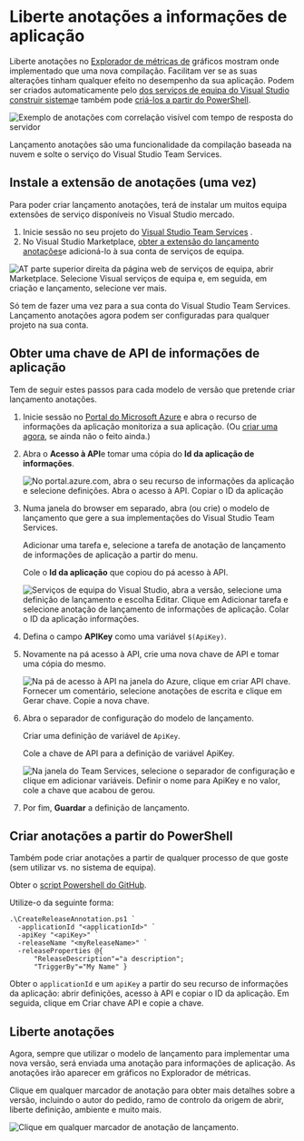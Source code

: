 <properties
    pageTitle="Liberte anotações para informações de aplicação | Microsoft Azure"
    description="Adicionar implementação ou Construa a marcadores para os seus gráficos do Explorador de métricas na aplicação de informações."
    services="application-insights"
    documentationCenter=".net"
    authors="alancameronwills"
    manager="douge"/>

<tags
    ms.service="application-insights"
    ms.workload="tbd"
    ms.tgt_pltfrm="ibiza"
    ms.devlang="na"
    ms.topic="article"
    ms.date="06/28/2016"
    ms.author="awills"/>

# <a name="release-annotations-in-application-insights"></a>Liberte anotações a informações de aplicação

Liberte anotações no [Explorador de métricas de](app-insights-metrics-explorer.md) gráficos mostram onde implementado que uma nova compilação. Facilitam ver se as suas alterações tinham qualquer efeito no desempenho da sua aplicação. Podem ser criados automaticamente pelo [dos serviços de equipa do Visual Studio construir sistema](https://www.visualstudio.com/en-us/get-started/build/build-your-app-vs)e também pode [criá-los a partir do PowerShell](#create-annotations-from-powershell).

![Exemplo de anotações com correlação visível com tempo de resposta do servidor](./media/app-insights-annotations/00.png)

Lançamento anotações são uma funcionalidade da compilação baseada na nuvem e solte o serviço do Visual Studio Team Services. 

## <a name="install-the-annotations-extension-one-time"></a>Instale a extensão de anotações (uma vez)

Para poder criar lançamento anotações, terá de instalar um muitos equipa extensões de serviço disponíveis no Visual Studio mercado.

1. Inicie sessão no seu projeto do [Visual Studio Team Services](https://www.visualstudio.com/en-us/get-started/setup/sign-up-for-visual-studio-online) .
2. No Visual Studio Marketplace, [obter a extensão do lançamento anotações](https://marketplace.visualstudio.com/items/ms-appinsights.appinsightsreleaseannotations)e adicioná-lo à sua conta de serviços de equipa.

![AT parte superior direita da página web de serviços de equipa, abrir Marketplace. Selecione Visual serviços de equipa e, em seguida, em criação e lançamento, selecione ver mais.](./media/app-insights-annotations/10.png)

Só tem de fazer uma vez para a sua conta do Visual Studio Team Services. Lançamento anotações agora podem ser configuradas para qualquer projeto na sua conta. 

## <a name="get-an-api-key-from-application-insights"></a>Obter uma chave de API de informações de aplicação

Tem de seguir estes passos para cada modelo de versão que pretende criar lançamento anotações.


1. Inicie sessão no [Portal do Microsoft Azure](https://portal.azure.com) e abra o recurso de informações da aplicação monitoriza a sua aplicação. (Ou [criar uma agora](app-insights-overview.md), se ainda não o feito ainda.)
2. Abra o **Acesso à API**e tomar uma cópia do **Id da aplicação de informações**.

    ![No portal.azure.com, abra o seu recurso de informações da aplicação e selecione definições. Abra o acesso à API. Copiar o ID da aplicação](./media/app-insights-annotations/20.png)

2. Numa janela do browser em separado, abra (ou crie) o modelo de lançamento que gere a sua implementações do Visual Studio Team Services. 

    Adicionar uma tarefa e, selecione a tarefa de anotação de lançamento de informações de aplicação a partir do menu.

    Cole o **Id da aplicação** que copiou do pá acesso à API.

    ![Serviços de equipa do Visual Studio, abra a versão, selecione uma definição de lançamento e escolha Editar. Clique em Adicionar tarefa e selecione anotação de lançamento de informações de aplicação. Colar o ID da aplicação informações.](./media/app-insights-annotations/30.png)

3. Defina o campo **APIKey** como uma variável `$(ApiKey)`.

4. Novamente na pá acesso à API, crie uma nova chave de API e tomar uma cópia do mesmo.

    ![Na pá de acesso à API na janela do Azure, clique em criar API chave. Fornecer um comentário, selecione anotações de escrita e clique em Gerar chave. Copie a nova chave.](./media/app-insights-annotations/40.png)

4. Abra o separador de configuração do modelo de lançamento.

    Criar uma definição de variável de `ApiKey`.

    Cole a chave de API para a definição de variável ApiKey.

    ![Na janela do Team Services, selecione o separador de configuração e clique em adicionar variáveis. Definir o nome para ApiKey e no valor, cole a chave que acabou de gerou.](./media/app-insights-annotations/50.png)


5. Por fim, **Guardar** a definição de lançamento.

## <a name="create-annotations-from-powershell"></a>Criar anotações a partir do PowerShell

Também pode criar anotações a partir de qualquer processo de que goste (sem utilizar vs. no sistema de equipa). 

Obter o [script Powershell do GitHub](https://github.com/Microsoft/ApplicationInsights-Home/blob/master/API/CreateReleaseAnnotation.ps1).

Utilize-o da seguinte forma:

    .\CreateReleaseAnnotation.ps1 `
      -applicationId "<applicationId>" `
      -apiKey "<apiKey>" `
      -releaseName "<myReleaseName>" `
      -releaseProperties @{
          "ReleaseDescription"="a description";
          "TriggerBy"="My Name" }

Obter o `applicationId` e um `apiKey` a partir do seu recurso de informações da aplicação: abrir definições, acesso à API e copiar o ID da aplicação. Em seguida, clique em Criar chave API e copie a chave. 

## <a name="release-annotations"></a>Liberte anotações

Agora, sempre que utilizar o modelo de lançamento para implementar uma nova versão, será enviada uma anotação para informações de aplicação. As anotações irão aparecer em gráficos no Explorador de métricas.

Clique em qualquer marcador de anotação para obter mais detalhes sobre a versão, incluindo o autor do pedido, ramo de controlo da origem de abrir, liberte definição, ambiente e muito mais.


![Clique em qualquer marcador de anotação de lançamento.](./media/app-insights-annotations/60.png)
